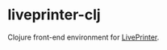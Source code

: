 # liveprinter-clj

Clojure front-end environment for [LivePrinter](https://github.com/pixelpusher/liveprinter).
